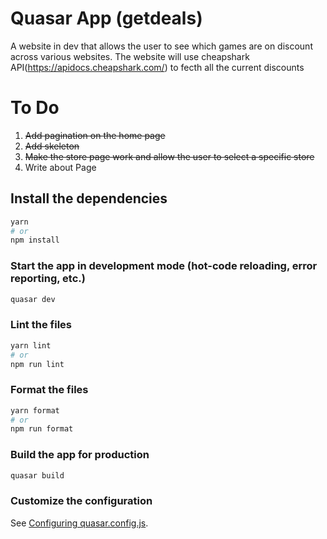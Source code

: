 # Quasar App (getdeals)

A website in dev that allows the user to see which games are on discount across various websites.
The website will use cheapshark API(https://apidocs.cheapshark.com/) to fecth all the current discounts

# To Do
1. ~~Add pagination on the home page~~
2. ~~Add skeleton~~
3. ~~Make the store page work and allow the user to select a specific store~~
4. Write about Page

## Install the dependencies
```bash
yarn
# or
npm install
```

### Start the app in development mode (hot-code reloading, error reporting, etc.)
```bash
quasar dev
```


### Lint the files
```bash
yarn lint
# or
npm run lint
```


### Format the files
```bash
yarn format
# or
npm run format
```



### Build the app for production
```bash
quasar build
```

### Customize the configuration
See [Configuring quasar.config.js](https://v2.quasar.dev/quasar-cli-vite/quasar-config-js).

